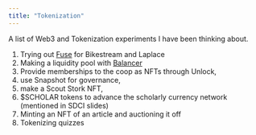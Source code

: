 ```yaml
---
title: "Tokenization"
---
```


A list of Web3 and Tokenization experiments I have been thinking about.

1. Trying out [Fuse](https://fuse.io/) for Bikestream and Laplace
2. Making a liquidity pool with [Balancer](http://balancer.fi/)
3. Provide memberships to the coop as NFTs through Unlock, 
4. use Snapshot for governance, 
5. make a Scout Stork NFT,
6. $SCHOLAR tokens to  advance the scholarly currency network (mentioned in SDCI slides)
7. Minting an NFT of an article and auctioning it off
8. Tokenizing quizzes